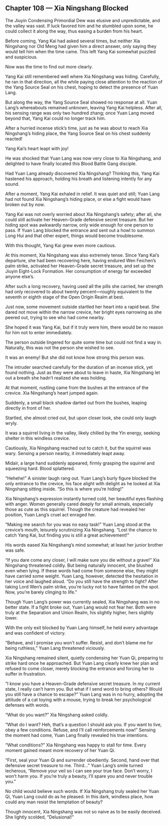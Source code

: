 ## Chapter 108 — Xia Ningshang Blocked

The Jiuyin Condensing Primordial Dew was elusive and unpredictable, and the valley was vast. If luck favored him and he stumbled upon some, he could collect it along the way, thus easing a burden from his heart.

Before coming, Yang Kai had asked several times, but neither Xia Ningshang nor Old Meng had given him a direct answer, only saying they would tell him when the time came. This left Yang Kai somewhat puzzled and suspicious.

Now was the time to find out more clearly.

Yang Kai still remembered well where Xia Ningshang was hiding. Carefully, he ran in that direction, all the while paying close attention to the reaction of the Yang Source Seal on his chest, hoping to detect the presence of Yuan Lang.

But along the way, the Yang Source Seal showed no response at all. Yuan Lang’s whereabouts remained unknown, leaving Yang Kai helpless. After all, his sensing range was only two hundred zhang; once Yuan Lang moved beyond that, Yang Kai could no longer track him.

After a hurried incense stick’s time, just as he was about to reach Xia Ningshang’s hiding place, the Yang Source Seal on his chest suddenly reacted!

Yang Kai’s heart leapt with joy!

He was shocked that Yuan Lang was now very close to Xia Ningshang, and delighted to have finally located this Blood Battle Gang disciple.

Had Yuan Lang already discovered Xia Ningshang? Thinking this, Yang Kai hastened his approach, holding his breath and listening intently for any sound.

After a moment, Yang Kai exhaled in relief. It was quiet and still; Yuan Lang had not found Xia Ningshang’s hiding place, or else a fight would have broken out by now.

Yang Kai was not overly worried about Xia Ningshang’s safety; after all, she could still activate her Heaven-Grade defensive secret treasure. But her hiding spot was awkwardly narrow, only wide enough for one person to pass. If Yuan Lang blocked the entrance and sent out a howl to summon Long Hui and that other expert, things would become troublesome.

With this thought, Yang Kai grew even more cautious.

At this moment, Xia Ningshang was also extremely tense. Since Yang Kai’s departure, she had been recovering here, having endured Wen Feichen’s palm strike, activated her Heaven-Grade secret treasure, and set up the Jiuyin Eight-Lock Formation. Her consumption of energy far exceeded anyone else’s.

After such a long recovery, having used all the pills she carried, her strength had only recovered to about twenty percent—roughly equivalent to the seventh or eighth stage of the Open Origin Realm at best.

Just now, some movement outside startled her heart into a rapid beat. She dared not move within the narrow crevice, her bright eyes narrowing as she peered out, trying to see who had come nearby.

She hoped it was Yang Kai, but if it truly were him, there would be no reason for him not to enter immediately.

The person outside lingered for quite some time but could not find a way in. Naturally, this was not the person she wished to see.

It was an enemy! But she did not know how strong this person was.

The intruder searched carefully for the duration of an incense stick, yet found nothing. Just as they were about to leave in haste, Xia Ningshang let out a breath she hadn’t realized she was holding.

At that moment, rustling came from the bushes at the entrance of the crevice. Xia Ningshang’s heart jumped again.

Suddenly, a small black shadow darted out from the bushes, leaping directly in front of her.

Startled, she almost cried out, but upon closer look, she could only laugh wryly.

It was a squirrel living in the valley, likely chilled by the Yin energy, seeking shelter in this windless crevice.

Cautiously, Xia Ningshang reached out to catch it, but the squirrel was wary. Sensing a person nearby, it immediately leapt away.

Midair, a large hand suddenly appeared, firmly grasping the squirrel and squeezing hard. Blood splattered.

“Hehehe!” A sinister laugh rang out. Yuan Lang’s burly figure blocked the only entrance to the crevice, his face alight with delight as he looked at Xia Ningshang sitting inside. “So this is where you’re hiding!”

Xia Ningshang’s expression instantly turned cold, her beautiful eyes flashing with anger. Women generally cared deeply for small animals, especially those as cute as this squirrel. Though the creature had revealed her position, Yuan Lang’s cruel act enraged her.

“Making me search for you was no easy task!” Yuan Lang stood at the crevice’s mouth, leisurely scrutinizing Xia Ningshang. “Lost the chance to catch Yang Kai, but finding you is still a great achievement!”

His words eased Xia Ningshang’s mind somewhat; at least her junior brother was safe.

“If you dare come any closer, I will make sure you die without a grave!” Xia Ningshang threatened coldly. But being naturally innocent, she blushed even when lying. If these words had come from someone else, they might have carried some weight. Yuan Lang, however, detected the hesitation in her voice and laughed aloud. “Do you still have the strength to fight? After taking Lord Wen’s palm strike, you’re lucky not to have fainted on the spot. Now, you’re barely clinging to life.”

Though Yuan Lang’s power was currently sealed, Xia Ningshang was in no better state. If a fight broke out, Yuan Lang would not fear her. Both were truly at the Separation and Union Realm, his slightly higher, hers slightly lower.

With the only exit blocked by Yuan Lang himself, he held every advantage and was confident of victory.

“Behave, and I promise you won’t suffer. Resist, and don’t blame me for being ruthless,” Yuan Lang threatened viciously.

Xia Ningshang remained silent, quietly condensing her Yuan Qi, preparing to strike hard once he approached. But Yuan Lang clearly knew her plan and refused to come closer, merely blocking the entrance and forcing her to suffer in frustration.

“I know you have a Heaven-Grade defensive secret treasure. In my current state, I really can’t harm you. But what if I send word to bring others? Would you still have a chance to escape?” Yuan Lang was in no hurry, adopting the attitude of a cat toying with a mouse, trying to break her psychological defenses with words.

“What do you want?” Xia Ningshang asked coldly.

“What do I want? Heh, that’s a question I should ask you. If you want to live, obey a few conditions. Refuse, and I’ll call reinforcements now!” Sensing the moment had come, Yuan Lang finally revealed his true intentions.

“What conditions?” Xia Ningshang was happy to stall for time. Every moment gained meant more recovery of her Yuan Qi.

“First, seal your Yuan Qi and surrender obediently. Second, hand over that defensive secret treasure to me. Third...” Yuan Lang’s smile turned lecherous, “Remove your veil so I can see your true face. Don’t worry, I won’t harm you. If you’re truly a beauty, I’ll spare you and never trouble you.”

No child would believe such words. If Xia Ningshang truly sealed her Yuan Qi, Yuan Lang could do as he pleased. In this dark, windless place, how could any man resist the temptation of beauty?

Though innocent, Xia Ningshang was not so naive as to be easily deceived. She lightly scolded, “Delusional!”